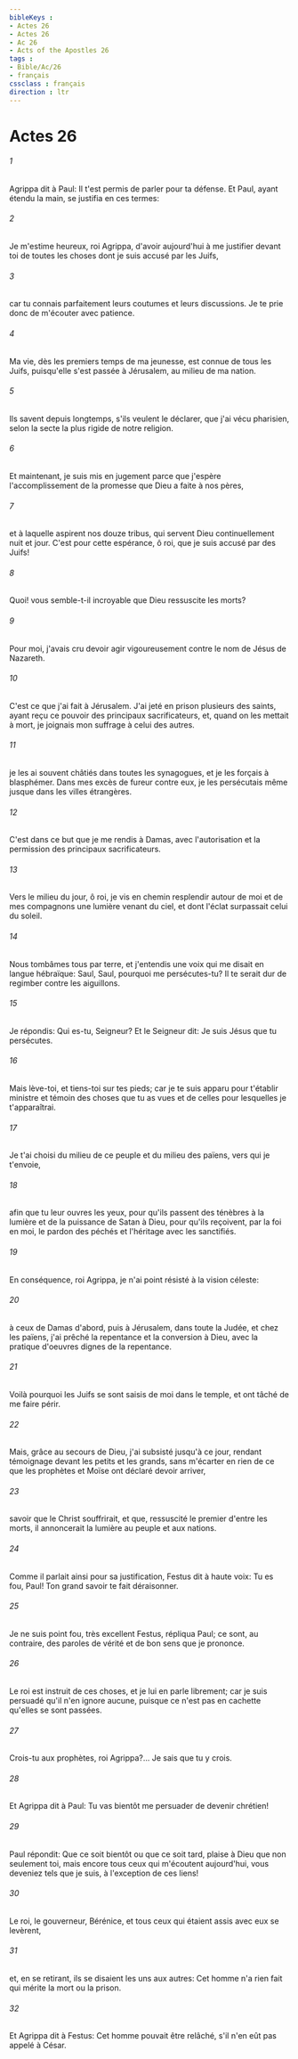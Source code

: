 ```yaml
---
bibleKeys : 
- Actes 26
- Actes 26
- Ac 26
- Acts of the Apostles 26
tags : 
- Bible/Ac/26
- français
cssclass : français
direction : ltr
---
```


# Actes 26

###### 1
Agrippa dit à Paul: Il t'est permis de parler pour ta défense. Et Paul, ayant étendu la main, se justifia en ces termes:
###### 2
Je m'estime heureux, roi Agrippa, d'avoir aujourd'hui à me justifier devant toi de toutes les choses dont je suis accusé par les Juifs,
###### 3
car tu connais parfaitement leurs coutumes et leurs discussions. Je te prie donc de m'écouter avec patience.
###### 4
Ma vie, dès les premiers temps de ma jeunesse, est connue de tous les Juifs, puisqu'elle s'est passée à Jérusalem, au milieu de ma nation.
###### 5
Ils savent depuis longtemps, s'ils veulent le déclarer, que j'ai vécu pharisien, selon la secte la plus rigide de notre religion.
###### 6
Et maintenant, je suis mis en jugement parce que j'espère l'accomplissement de la promesse que Dieu a faite à nos pères,
###### 7
et à laquelle aspirent nos douze tribus, qui servent Dieu continuellement nuit et jour. C'est pour cette espérance, ô roi, que je suis accusé par des Juifs!
###### 8
Quoi! vous semble-t-il incroyable que Dieu ressuscite les morts?
###### 9
Pour moi, j'avais cru devoir agir vigoureusement contre le nom de Jésus de Nazareth.
###### 10
C'est ce que j'ai fait à Jérusalem. J'ai jeté en prison plusieurs des saints, ayant reçu ce pouvoir des principaux sacrificateurs, et, quand on les mettait à mort, je joignais mon suffrage à celui des autres.
###### 11
je les ai souvent châtiés dans toutes les synagogues, et je les forçais à blasphémer. Dans mes excès de fureur contre eux, je les persécutais même jusque dans les villes étrangères.
###### 12
C'est dans ce but que je me rendis à Damas, avec l'autorisation et la permission des principaux sacrificateurs.
###### 13
Vers le milieu du jour, ô roi, je vis en chemin resplendir autour de moi et de mes compagnons une lumière venant du ciel, et dont l'éclat surpassait celui du soleil.
###### 14
Nous tombâmes tous par terre, et j'entendis une voix qui me disait en langue hébraïque: Saul, Saul, pourquoi me persécutes-tu? Il te serait dur de regimber contre les aiguillons.
###### 15
Je répondis: Qui es-tu, Seigneur? Et le Seigneur dit: Je suis Jésus que tu persécutes.
###### 16
Mais lève-toi, et tiens-toi sur tes pieds; car je te suis apparu pour t'établir ministre et témoin des choses que tu as vues et de celles pour lesquelles je t'apparaîtrai.
###### 17
Je t'ai choisi du milieu de ce peuple et du milieu des païens, vers qui je t'envoie,
###### 18
afin que tu leur ouvres les yeux, pour qu'ils passent des ténèbres à la lumière et de la puissance de Satan à Dieu, pour qu'ils reçoivent, par la foi en moi, le pardon des péchés et l'héritage avec les sanctifiés.
###### 19
En conséquence, roi Agrippa, je n'ai point résisté à la vision céleste:
###### 20
à ceux de Damas d'abord, puis à Jérusalem, dans toute la Judée, et chez les païens, j'ai prêché la repentance et la conversion à Dieu, avec la pratique d'oeuvres dignes de la repentance.
###### 21
Voilà pourquoi les Juifs se sont saisis de moi dans le temple, et ont tâché de me faire périr.
###### 22
Mais, grâce au secours de Dieu, j'ai subsisté jusqu'à ce jour, rendant témoignage devant les petits et les grands, sans m'écarter en rien de ce que les prophètes et Moïse ont déclaré devoir arriver,
###### 23
savoir que le Christ souffrirait, et que, ressuscité le premier d'entre les morts, il annoncerait la lumière au peuple et aux nations.
###### 24
Comme il parlait ainsi pour sa justification, Festus dit à haute voix: Tu es fou, Paul! Ton grand savoir te fait déraisonner.
###### 25
Je ne suis point fou, très excellent Festus, répliqua Paul; ce sont, au contraire, des paroles de vérité et de bon sens que je prononce.
###### 26
Le roi est instruit de ces choses, et je lui en parle librement; car je suis persuadé qu'il n'en ignore aucune, puisque ce n'est pas en cachette qu'elles se sont passées.
###### 27
Crois-tu aux prophètes, roi Agrippa?... Je sais que tu y crois.
###### 28
Et Agrippa dit à Paul: Tu vas bientôt me persuader de devenir chrétien!
###### 29
Paul répondit: Que ce soit bientôt ou que ce soit tard, plaise à Dieu que non seulement toi, mais encore tous ceux qui m'écoutent aujourd'hui, vous deveniez tels que je suis, à l'exception de ces liens!
###### 30
Le roi, le gouverneur, Bérénice, et tous ceux qui étaient assis avec eux se levèrent,
###### 31
et, en se retirant, ils se disaient les uns aux autres: Cet homme n'a rien fait qui mérite la mort ou la prison.
###### 32
Et Agrippa dit à Festus: Cet homme pouvait être relâché, s'il n'en eût pas appelé à César.
